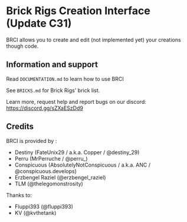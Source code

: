 # Brick Rigs Creation Interface (Update C31)

BRCI allows you to create and edit (not implemented yet) your creations though code.


## Information and support


Read `DOCUMENTATION.md` to learn how to use BRCI

See `BRICKS.md` for Brick Rigs' brick list.

Learn more, request help and report bugs on our discord: https://discord.gg/sZXaESzDd9


## Credits 

BRCI is provided by :
- Destiny (FateUnix29 / a.k.a. Copper / @destiny_29)
- Perru (MrPerruche / @perru_)
- Conspicuous (AbsolutelyNotConspicuous / a.k.a. ANC / @conspicuous.develops)
- Erzbengel Raziel (@erzbengel_raziel)
- TLM (@thelegomonstrosity)

Thanks to:
- Fluppi393 (@fluppi393)
- KV (@kvthetank)